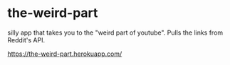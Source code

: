 # the-weird-part
silly app that takes you to the "weird part of youtube". Pulls the links from Reddit's API.

https://the-weird-part.herokuapp.com/
